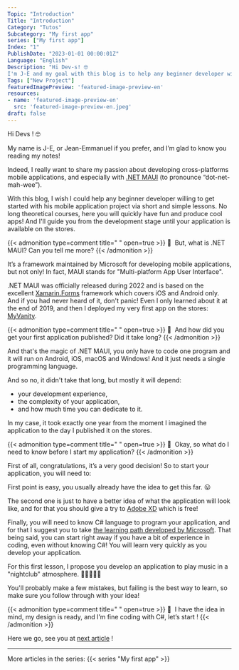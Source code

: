 ```yaml
---
Topic: "Introduction"
Title: "Introduction"
Category: "Tutos"
Subcategory: "My first app"
series: ["My first app"]
Index: "1"
PublishDate: "2023-01-01 00:00:01Z"
Language: "English"
Description: "Hi Dev-s! 🤓
I'm J-E and my goal with this blog is to help any beginner developer willing to get started with his mobile application through very simple lessons. No long theoretical courses, here you will quickly have fun and produce cool apps! And I'll guide you from the development stage until your application is available on the stores."
Tags: ["New Project"]
featuredImagePreview: 'featured-image-preview-en'
resources:
- name: 'featured-image-preview-en'
  src: 'featured-image-preview-en.jpeg'
draft: false
---
```


<!--more-->

<style>
.img-sizes{min-height:50px;max-height:600px;min-width:50px;max-width:600px;height:auto;width:auto}
</style>
Hi Devs ! 🤓



My name is J-E, or Jean-Emmanuel if you prefer, and I’m glad to know you reading my notes!

Indeed, I really want to share my passion about developing cross-platforms mobile applications, and especially with [.NET MAUI](https://learn.microsoft.com/en-us/dotnet/maui/what-is-maui) (to pronounce “dot-net-mah-wee”).

With this blog, I wish I could help any beginner developer willing to get started with his mobile application project via short and simple lessons. No long theoretical courses, here you will quickly have fun and produce cool apps! And I'll guide you from the development stage until your application is available on the stores.




{{< admonition type=comment title="‎ " open=true >}}
🐒‎ ‎ But, what is .NET MAUI? Can you tell me more?
{{< /admonition >}}



It’s a framework maintained by Microsoft for developing mobile applications, but not only! In fact, MAUI stands for "Multi-platform App User Interface".

.NET MAUI was officially released during 2022 and is based on the excellent [Xamarin.Forms](https://learn.microsoft.com/en-us/xamarin/) framework which covers iOS and Android only. And if you had never heard of it, don't panic! Even I only learned about it at the end of 2019, and then I deployed my very first app on the stores: [MyVanity](https://en.myvanity-app.com).




{{< admonition type=comment title="‎ " open=true >}}
🐒‎ ‎ And how did you get your first application published? Did it take long?
{{< /admonition >}}



And that's the magic of .NET MAUI, you only have to code one program and it will run on Android, iOS, macOS and Windows! And it just needs a single programming language.

And so no, it didn't take that long, but mostly it will depend:

* your development experience,
* the complexity of your application,
* and how much time you can dedicate to it.


In my case, it took exactly one year from the moment I imagined the application to the day I published it on the stores.




{{< admonition type=comment title="‎ " open=true >}}
🐒‎ ‎ Okay, so what do I need to know before I start my application?
{{< /admonition >}}



First of all, congratulations, it’s a very good decision! So to start your application, you will need to:




First point is easy, you usually already have the idea to get this far. 😛

The second one is just to have a better idea of what the application will look like, and for that you should give a try to [Adobe XD](https://helpx.adobe.com/fr/xd/get-started.html) which is free!

Finally, you will need to know C# language to program your application, and for that I suggest you to take [the learning path developed by Microsoft](https://learn.microsoft.com/en-us/training/paths/csharp-first-steps/). That being said, you can start right away if you have a bit of experience in coding, even without knowing C#! You will learn very quickly as you develop your application.



For this first lesson, I propose you develop an application to play music in a "nightclub" atmosphere. 💃🏾🕺🏻🪩

You'll probably make a few mistakes, but failing is the best way to learn, so make sure you follow through with your idea!




{{< admonition type=comment title="‎ " open=true >}}
🐒‎ ‎ I have the idea in mind, my design is ready, and I’m fine coding with C#, let’s start !
{{< /admonition >}}



Here we go, see you at <a href="../3-first-run-of-the-project/">next article</a> !

---
More articles in the series:
{{< series "My first app" >}}
